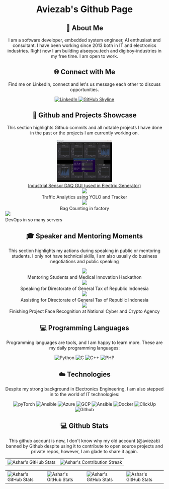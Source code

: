 <div align="center">
    <h1>Aviezab's Github Page</h1>
</div>

<div align="center">
    <h2>🚀 About Me</h2>
    <p>I am a software developer, embedded system engineer, AI enthusiast and consultant. I have been working since 2013 both in
    IT and electronics industries.
    Right now I am building aiseeyou.tech and digiboy-industries in my free time. I am open to work.
    </p>
</div>

<div align="center">
<h2 align="center" class="section-heading">🌐 Connect with Me</h2>
<p>Find me on LinkedIn, connect and let's us message each other to discuss opportunities.</p>
<div align="center">
  <a href="https://www.linkedin.com/in/aviezab">
    <img src="https://img.shields.io/badge/LinkedIn: Ashar-BBBBB5?style=for-the-badge&logo=linkedin&logoColor=white" alt="LinkedIn"/>
  </a>
<a href="https://github.com/ibnahzab" target="_blank">
    <img src="https://img.shields.io/badge/View%20on%20GitHub-%230077B5.svg?&style=for-the-badge&logo=github&logoColor=white" alt="GitHub Skyline"/>
</a>
<!-- <img src="https://komarev.com/ghpvc/?username=ibnahzab&style=for-the-badge" alt="Profile views" /> -->
</div>

<div align="center">
  <h2>🚀 Github and Projects Showcase</h2>
    <p>This section highlights Github commits and all notable projects I have done in the past or the projects I am currently working on.</p>
  <!-- <img src="https://raw.githubusercontent.com/ibnahzab/ibnahzab/output/github-contribution-grid-snake.svg#gh-light-mode-only" alt="GitHub Contribution Grid Snake Animation Light Mode"/> -->
    <div class="mySlides fade">
        <a href="https://github.com/digiboy-industries/smartboy-GUI">
        <img src="https://raw.githubusercontent.com/digiboy-industries/smartboy-GUI/refs/heads/master/screenshots/SensosrSetting.jpg" style="width:35%"/>
        <div class="text">Industrial Sensor DAQ GUI (used in Electric Generator)</div>
        </a>
    </div>
        <div class="mySlides fade">
        <img src="https://ik.imagekit.io/yc79ommka/github-profile/traffaic.png" style="width:35%"/>
        <div class="text">Traffic Analytics using YOLO and Tracker</div>
    </div>
        </div>
        <div class="mySlides fade">
        <img src="https://ik.imagekit.io/yc79ommka/github-profile/bag1.png" style="width:35%"/>
        <div align="center" class="text">Bag Counting in factory</div>
    </div>
    </div>
        </div>
        <div class="mySlides fade">
        <img src="https://ik.imagekit.io/yc79ommka/github-profile/devops.jpg" style="width:100%"/>
        <div class="text">DevOps in so many servers</div>
    </div>
</div>

<div align="center">
  <h2>🎓 Speaker and Mentoring Moments</h2>
  <p>This section highlights my actions during speaking in public or mentoring students. I only not have technical skills,
  I am also usually do business negotiations and public speaking</p>
    <div align="center">
        <div class="mySlides fade">
            <img src="https://ik.imagekit.io/yc79ommka/github-profile/imeri1.png" style="width:35%"/>
            <div class="text">Mentoring Students and Medical Innovation Hackathon</div>
        </div>
        <div class="mySlides fade">
            <img src="https://ik.imagekit.io/yc79ommka/github-profile/djp_speaker1.png" style="width:35%"/>
            <div class="text">Speaking for Directorate of General Tax of Republic Indonesia</div>
        </div>
        <div class="mySlides fade">
            <img src="https://ik.imagekit.io/yc79ommka/github-profile/djp_speaker2.png" style="width:35%">
            <div class="text">Assisting for Directorate of General Tax of Republic Indonesia</div>
        </div>
        <!-- <div class="mySlides fade">
            <img src="https://ik.imagekit.io/yc79ommka/github-profile/djp_speaker3.png" style="width:35%">
            <div class="text">After Speaking for Directorate of General Tax of Republic Indonesia</div>
        </div> -->
        <div class="mySlides fade">
            <img src="https://ik.imagekit.io/yc79ommka/github-profile/bssn.png" style="width:35%">
            <div class="text">Finishing Project Face Recognition at National Cyber and Crypto Agency</div>
        </div>        
</div>


<h2 align="center" class="section-heading">💻 Programming Languages</h2>
<p> Programming languages are tools, and I am happy to learn more. These are my daily programming languages:</p>
<div align="center">
  <img src="https://img.shields.io/badge/Python-3776AB?style=for-the-badge&logo=python&logoColor=white" alt="Python"/>
  <img src="https://img.shields.io/badge/C-F7DF1E?style=for-the-badge&logo=C&logoColor=black" alt="C"/>
  <img src="https://img.shields.io/badge/Embedded C++-4EAA25?style=for-the-badge&logo=c++&logoColor=white" alt="C++"/>
  <img src="https://img.shields.io/badge/PHP-4EAA25?style=for-the-badge&logo=php&logoColor=white" alt="PHP"/>


</div>
<h2 align="center" class="section-heading">☁️ Technologies</h2>
<p>Despite my strong background in Electronics Engineering, I am also stepped in to the world of IT technologies:</p>
<div align="center">
  <img src="https://img.shields.io/badge/pyTorch-0089D6?style=for-the-badge&logo=pytorch&logoColor=white" alt="pyTorch"/>
  <img src="https://img.shields.io/badge/Tensorflow-623CE4?style=for-the-badge&logo=tensorflow&logoColor=white" alt="Ansible"/>
  <img src="https://img.shields.io/badge/Azure-0089D6?style=for-the-badge&logo=microsoftazure&logoColor=white" alt="Azure"/>
  <img src="https://img.shields.io/badge/GCP-4285F4?style=for-the-badge&logo=googlecloud&logoColor=white" alt="GCP"/>
  <img src="https://img.shields.io/badge/Ansible-623CE4?style=for-the-badge&logo=ansible&logoColor=white" alt="Ansible"/>
  <img src="https://img.shields.io/badge/Docker-2496ED?style=for-the-badge&logo=docker&logoColor=white" alt="Docker"/>
  <img src="https://img.shields.io/badge/ClickUp-D24939?style=for-the-badge&logo=clickup&logoColor=white" alt="ClickUp"/>
  <img src="https://img.shields.io/badge/Github Actions-D24939?style=for-the-badge&logo=github&logoColor=white" alt="Github"/>
</div>

<div align="center">
<h2 align="center" class="section-heading"> 💻 Github Stats</h2>
<p>This github account is new, I don't know why my old account (@aviezab) banned by Github despite using it to contribute to open source projects and private repos, however, I am glade to share it again.</p>
 <table align="center" width="100%" height="100%" >
    <tr>
       <td><img style="border: none;" src="https://github-profile-summary-cards.vercel.app/api/cards/profile-details?username=ibnahzab&theme=github_dark" alt="Ashar's GitHub Stats"/></td>   
       <td><img style="border: none;" src="https://github-readme-streak-stats.herokuapp.com/?user=ibnahzab&theme=merko" alt="Ashar's Contribution Streak"/></td>
    </tr>
 </table>

 <table align="center" width="100%" height="100%" >
    <tr>
        <td><img style="border: none;" src="https://github-profile-summary-cards.vercel.app/api/cards/stats?username=ibnahzab&theme=github_dark" alt="Ashar's GitHub Stats"/></td>
        <td><img style="border: none;" src="https://github-profile-summary-cards.vercel.app/api/cards/productive-time?username=ibnahzab&theme=github_dark&utcOffset=10" alt="Ashar's GitHub Stats"/>
        <td><img style="border: none;" src="https://github-profile-summary-cards.vercel.app/api/cards/repos-per-language?username=ibnahzab&theme=github_dark" alt="Ashar's GitHub Stats"/></td>
        <td><img style="border: none;" src="https://github-profile-summary-cards.vercel.app/api/cards/most-commit-language?username=ibnahzab&theme=github_dark" alt="Ashar's GitHub Stats"/></td>
    </tr>
 </table>
</div>
